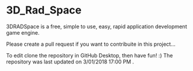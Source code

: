 # 3D_Rad_Space
3DRADSpace is a free, simple to use, easy, rapid application development game engine.

Please create a pull request if you want to contribuite in this project...

To edit clone the repository in GitHub Desktop, then have fun! :)
The repository was last updated on 3/01/2018 17:00 PM .
